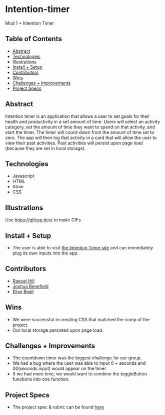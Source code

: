 # Intention-timer
Mod 1 + Intention Timer 

## Table of Contents
  - [Abstract](#abstract)
  - [Technologies](#technologies)
  - [Illustrations](#illustrations)
  - [Install + Setup](#set-up)
  - [Contributors](#contributors)
  - [Wins](#wins)
  - [Challenges + Improvements](#challenges-+-Improvements)
  - [Project Specs](#project-specs)

## Abstract
  Intention timer is an application that allows a user to set goals for their health and productivity in a set amount of time. Users will select an activity           category, set the amount of time they want to spend on that activity, and start the timer. The timer will count-down from the amount of time set to zero.  The app   will then log that activity in a card that will allow the user to view their past activities. Past activities will persist upon page load (because they are set in   local storage).  

## Technologies
  - Javascript
  - HTML
  - Atom
  - CSS 

## Illustrations

Use [<https://gifcap.dev/>](<https://gifcap.dev/>) to make GIFs

## Install + Setup
  - The user is able to visit [the Intention Timer site](https://jabene.github.io/intention-timer/) and can immediately plug its own inputs into the app.  

## Contributors
  - [Raquel Hill](https://github.com/Raquelhill)
  - [Joshua Benefield](<https://github.com/Jabene>)
  - [Elise Beall](<https://github.com/elisebeall>)

## Wins
  - We were successful in creating CSS that matched the comp of the project.  
  - Our local storage persisted upon page load.  

## Challenges + Improvements
  - The countdown timer was the biggest challenge for our group.  
  - We had a bug where the user was able to input 0 + seconds and 00(seconds input) would appear on the timer.  
  - If we had more time, we would want to combine the toggleButton functions into one function.  

## Project Specs
  - The project spec & rubric can be found [here](https://frontend.turing.edu/projects/module-1/intention-timer-group.html)
